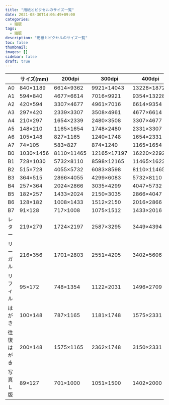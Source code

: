 ```yaml
---
title: "用紙とピクセルのサイズ一覧"
date: 2021-08-30T14:06:49+09:00
categories:
  - 組版
tags: 
  - 組版
description: "用紙とピクセルのサイズ一覧"
toc: false
thumbnail: 
images: []
sidebar: false
draft: true
---
```


|		|サイズ(mm)	|200dpi		|300dpi		|400dpi		|600dpi		|
|---------------|---------------|---------------|---------------|---------------|---------------|
|A0		|840×1189	|6614×9362	|9921×14043	|13228×18724	|19843×28087	|
|A1		|594×840	|4677×6614	|7016×9921	|9354×13228	|14031×19843	|
|A2		|420×594	|3307×4677	|4961×7016	|6614×9354	|9921×14031	|
|A3		|297×420	|2339×3307	|3508×4961	|4677×6614	|7016×9921	|
|A4		|210×297	|1654×2339	|2480×3508	|3307×4677	|4961×7016	|
|A5		|148×210	|1165×1654	|1748×2480	|2331×3307	|3496×4961	|
|A6		|105×148	|827×1165	|1240×1748	|1654×2331	|2480×3496	|
|A7		|74×105	|583×827	|874×1240	|1165×1654	|1748×2480	|
|B0		|1030×1456	|8110×11465	|12165×17197	|16220×22929	|24331×34394	|
|B1		|728×1030	|5732×8110	|8598×12165	|11465×16220	|17197×24331	|
|B2		|515×728	|4055×5732	|6083×8598	|8110×11465	|12165×17197	|
|B3		|364×515	|2866×4055	|4299×6083	|5732×8110	|8598×12165	|
|B4		|257×364	|2024×2866	|3035×4299	|4047×5732	|6071×8598	|
|B5		|182×257	|1433×2024	|2150×3035	|2866×4047	|4299×6071	|
|B6		|128×182	|1008×1433	|1512×2150	|2016×2866	|3024×4299	|
|B7		|91×128	|717×1008	|1075×1512	|1433×2016	|2150×3024	|
|レター		|219×279	|1724×2197	|2587×3295	|3449×4394	|5173×6591	|
|リーガル	|216×356	|1701×2803	|2551×4205	|3402×5606	|5102×8409	|
|リフィル	|95×172	|748×1354	|1122×2031	|1496×2709	|2244×4063	|
|はがき		|100×148	|787×1165	|1181×1748	|1575×2331	|2362×3496	|
|往復はがき	|200×148	|1575×1165	|2362×1748	|3150×2331	|4724×3496	|
|写真Ｌ版	|89×127	|701×1000	|1051×1500	|1402×2000	|2102×3000	|



